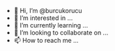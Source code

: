 - 👋 Hi, I’m @burcukorucu
- 👀 I’m interested in ...
- 🌱 I’m currently learning ...
- 💞️ I’m looking to collaborate on ...
- 📫 How to reach me ...

<!---
burcukorucu/burcukorucu is a ✨ special ✨ repository because its `README.md` (this file) appears on your GitHub profile.
You can click the Preview link to take a look at your changes.
--->
